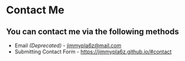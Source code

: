# Contact Me
## You can contact me via the following methods
- Email *(Deprecated)* - jimmypla6z@mail.com
- Submitting Contact Form - https://jimmypla6z.github.io/#contact
